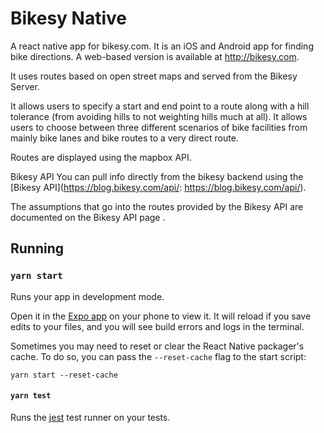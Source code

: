 # Bikesy Native

A react native app for bikesy.com. It is an iOS and Android app for finding bike directions. A web-based version is available at http://bikesy.com.

It uses routes based on open street maps and served from the Bikesy Server.

It allows users to specify a start and end point to a route along with a hill tolerance (from avoiding hills to not weighting hills much at all). It allows users to choose between three different scenarios of bike facilities from mainly bike lanes and bike routes to a very direct route.

Routes are displayed using the mapbox API.

Bikesy API
You can pull info directly from the bikesy backend using the [Bikesy API](https://blog.bikesy.com/api/: https://blog.bikesy.com/api/).

The assumptions that go into the routes provided by the Bikesy API are documented on the Bikesy API page .

## Running

### `yarn start`

Runs your app in development mode.

Open it in the [Expo app](https://expo.io) on your phone to view it. It will reload if you save edits to your files, and you will see build errors and logs in the terminal.

Sometimes you may need to reset or clear the React Native packager's cache. To do so, you can pass the `--reset-cache` flag to the start script:

```
yarn start --reset-cache
```

#### `yarn test`

Runs the [jest](https://github.com/facebook/jest) test runner on your tests.
